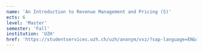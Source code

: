 ```yaml
---
name: 'An Introduction to Revenue Management and Pricing (S)'
ects: 6
level: 'Master'
semester: 'Fall'
institution: 'UZH'
href: 'https://studentservices.uzh.ch/uzh/anonym/vvz/?sap-language=EN&sap-ui-language=EN#/details/2021/003/SM/51061825'
---
```

